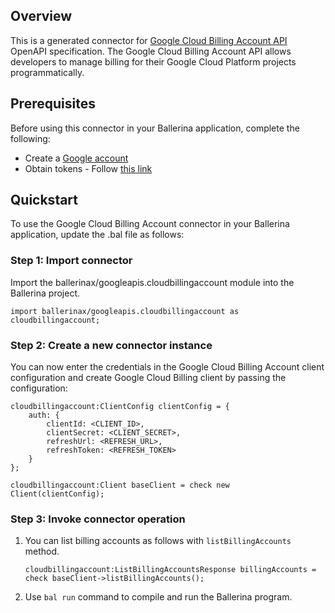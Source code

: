 ## Overview
This is a generated connector for [Google Cloud Billing Account API](https://cloud.google.com/billing/docs/apis) OpenAPI specification.
The Google Cloud Billing Account API allows developers to manage billing for their Google Cloud Platform projects programmatically.

## Prerequisites

Before using this connector in your Ballerina application, complete the following:

* Create a [Google account](https://accounts.google.com/signup)
* Obtain tokens - Follow [this link](https://developers.google.com/identity/protocols/oauth2)
 
## Quickstart

To use the Google Cloud Billing Account connector in your Ballerina application, update the .bal file as follows:

### Step 1: Import connector
Import the ballerinax/googleapis.cloudbillingaccount module into the Ballerina project.
```ballerina
import ballerinax/googleapis.cloudbillingaccount as cloudbillingaccount;
```
### Step 2: Create a new connector instance

You can now enter the credentials in the Google Cloud Billing Account client configuration and create Google Cloud Billing client by passing the configuration:

```ballerina
cloudbillingaccount:ClientConfig clientConfig = {
    auth: {
        clientId: <CLIENT_ID>,
        clientSecret: <CLIENT_SECRET>,
        refreshUrl: <REFRESH_URL>,
        refreshToken: <REFRESH_TOKEN>
    }
};

cloudbillingaccount:Client baseClient = check new Client(clientConfig);
```

### Step 3: Invoke connector operation

1. You can list billing accounts as follows with `listBillingAccounts` method.

    ```ballerina
    cloudbillingaccount:ListBillingAccountsResponse billingAccounts = check baseClient->listBillingAccounts();
    ```
2. Use `bal run` command to compile and run the Ballerina program. 
